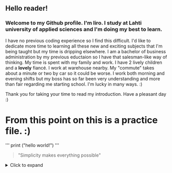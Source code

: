 ## Hello reader!

### Welcome to my Github profile. I'm Iiro. I study at Lahti university of applied sciences and I'm doing my best to learn. 
I have no previous coding experience so I find this difficult. I'd like to dedicate more time to learning all these new and exciting subjects that I'm being taught but my time is dripping elsewhere.
I am a bachelor of business administration by my previous eductaion so I have that salesman-like way of thinking.
My time is spent with my family and work. I have 2 lively children and a **lovely** fiancé. I work at warehouse nearby. My "commute" takes about a minute or two by car so it could be worse. I work both morning and evening shifts but
my boss has so far been very understanding and more than fair regarding me starting school. I'm lucky in many ways. :)

Thank you for taking your time to read my introduction. Have a pleasant day :)

# From this point on this is a practice file. :)

'''
print ("hello world!")
'''
>"Simplicity makes everything possible"

<details>
<summary>Click to expand</summary>
This should be a collapsible section. We'll see once I save this file. 
</details>

<!--
**IiroAMantere/IiroAMantere** is a ✨ _special_ ✨ repository because its `README.md` (this file) appears on your GitHub profile.

Here are some ideas to get you started:

- 🔭 I’m currently working on ...
- 🌱 I’m currently learning ...
- 👯 I’m looking to collaborate on ...
- 🤔 I’m looking for help with ...
- 💬 Ask me about ...
- 📫 How to reach me: ...
- 😄 Pronouns: ...
- ⚡ Fun fact: ...
-->
